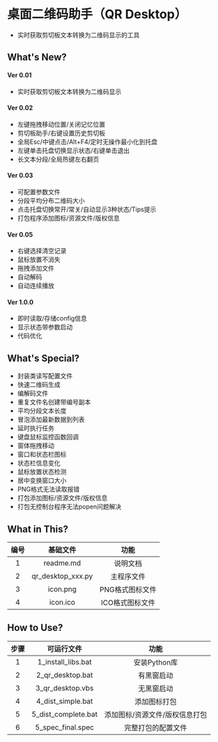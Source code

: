 # 桌面二维码助手（QR Desktop）

- 实时获取剪切板文本转换为二维码显示的工具


## What's New?

#### Ver 0.01
- 实时获取剪切板文本转换为二维码显示

#### Ver 0.02
- 左键拖拽移动位置/关闭记忆位置
- 剪切板助手/右键设置历史剪切板
- 全局Esc/中键点击/Alt+F4/定时无操作最小化到托盘
- 左键单击托盘切换显示状态/右键单击退出
- 长文本分段/全局热键左右翻页

#### Ver 0.03
- 可配置参数文件
- 分段平均分布二维码大小
- 点击托盘切换常开/常关/自动显示3种状态/Tips提示
- 打包程序添加图标/资源文件/版权信息

#### Ver 0.05
- 右键选择清空记录
- 鼠标放置不消失
- 拖拽添加文件
- 自动解码
- 自动连续播放

#### Ver 1.0.0
- 即时读取/存储config信息
- 显示状态带参数启动
- 代码优化


## What's Special?

- 封装类读写配置文件
- 快速二维码生成
- 编解码文件
- 重复文件名创建带编号副本
- 平均分段文本长度
- 冒泡添加最新数据到列表
- 延时执行任务
- 键盘鼠标监控函数回调
- 窗体拖拽移动
- 窗口和状态栏图标
- 状态栏信息变化
- 鼠标放置状态检测
- 居中变换窗口大小
- PNG格式无法读取报错
- 打包添加图标/资源文件/版权信息
- 打包无控制台程序无法popen问题解决


## What in This?

编号|基础文件         |功能
:--:|:---------------:|:--:
1   |readme.md        |说明文档
2   |qr_desktop_xxx.py|主程序文件
3   |icon.png         |PNG格式图标文件
4   |icon.ico         |ICO格式图标文件


## How to Use?

步骤|可运行文件         |功能
:--:|:-----------------:|:--:
1   |1_install_libs.bat |安装Python库
2   |2_qr_desktop.bat   |有黑窗启动
3   |3_qr_desktop.vbs   |无黑窗启动
4   |4_dist_simple.bat  |添加图标打包
5   |5_dist_complete.bat|添加图标/资源文件/版权信息打包
6   |5_spec_final.spec  |完整打包的配置文件

